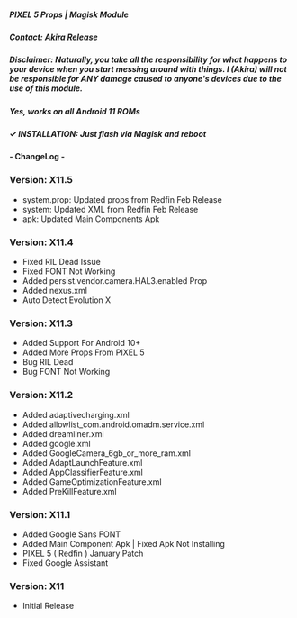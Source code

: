 ##### PIXEL 5 Props | Magisk Module

##### Contact: [Akira Release](https://t.me/AkiraProjects)

##### Disclaimer: Naturally, you take all the responsibility for what happens to your device when you start messing around with things. I (Akira) will not be responsible for ANY damage caused to anyone's devices due to the use of this module.

##### Yes, works on all Android 11 ROMs

##### ✓ INSTALLATION: Just flash via Magisk and reboot

#### - ChangeLog - 

### Version: X11.5

- system.prop: Updated props from Redfin Feb Release
- system: Updated XML from Redfin Feb Release
- apk: Updated Main Components Apk

### Version: X11.4

- Fixed RIL Dead Issue
- Fixed FONT Not Working
- Added persist.vendor.camera.HAL3.enabled Prop
- Added nexus.xml
- Auto Detect Evolution X

### Version: X11.3

- Added Support For Android 10+
- Added More Props From PIXEL 5
- Bug RIL Dead
- Bug FONT Not Working

### Version: X11.2

- Added adaptivecharging.xml
- Added allowlist_com.android.omadm.service.xml
- Added dreamliner.xml
- Added google.xml
- Added GoogleCamera_6gb_or_more_ram.xml
- Added AdaptLaunchFeature.xml
- Added AppClassifierFeature.xml
- Added GameOptimizationFeature.xml
- Added PreKillFeature.xml

### Version: X11.1

- Added Google Sans FONT
- Added Main Component Apk | Fixed Apk Not Installing
- PIXEL 5 ( Redfin ) January Patch
- Fixed Google Assistant

### Version: X11

- Initial Release